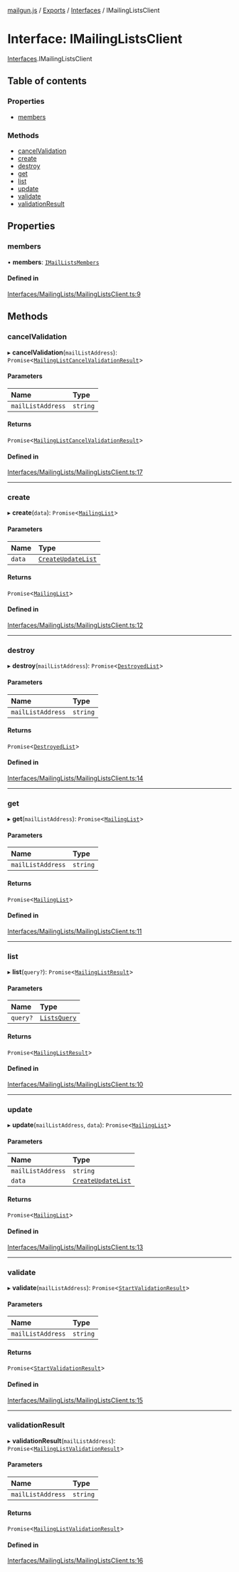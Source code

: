 [mailgun.js](../README.md) / [Exports](../modules.md) / [Interfaces](../modules/Interfaces.md) / IMailingListsClient

# Interface: IMailingListsClient

[Interfaces](../modules/Interfaces.md).IMailingListsClient

## Table of contents

### Properties

- [members](Interfaces.IMailingListsClient.md#members)

### Methods

- [cancelValidation](Interfaces.IMailingListsClient.md#cancelvalidation)
- [create](Interfaces.IMailingListsClient.md#create)
- [destroy](Interfaces.IMailingListsClient.md#destroy)
- [get](Interfaces.IMailingListsClient.md#get)
- [list](Interfaces.IMailingListsClient.md#list)
- [update](Interfaces.IMailingListsClient.md#update)
- [validate](Interfaces.IMailingListsClient.md#validate)
- [validationResult](Interfaces.IMailingListsClient.md#validationresult)

## Properties

### members

• **members**: [`IMailListsMembers`](Interfaces.IMailListsMembers.md)

#### Defined in

[Interfaces/MailingLists/MailingListsClient.ts:9](https://github.com/mailgun/mailgun.js/blob/009065a/lib/Interfaces/MailingLists/MailingListsClient.ts#L9)

## Methods

### cancelValidation

▸ **cancelValidation**(`mailListAddress`): `Promise`<[`MailingListCancelValidationResult`](../modules.md#mailinglistcancelvalidationresult)\>

#### Parameters

| Name | Type |
| :------ | :------ |
| `mailListAddress` | `string` |

#### Returns

`Promise`<[`MailingListCancelValidationResult`](../modules.md#mailinglistcancelvalidationresult)\>

#### Defined in

[Interfaces/MailingLists/MailingListsClient.ts:17](https://github.com/mailgun/mailgun.js/blob/009065a/lib/Interfaces/MailingLists/MailingListsClient.ts#L17)

___

### create

▸ **create**(`data`): `Promise`<[`MailingList`](../modules.md#mailinglist)\>

#### Parameters

| Name | Type |
| :------ | :------ |
| `data` | [`CreateUpdateList`](../modules.md#createupdatelist) |

#### Returns

`Promise`<[`MailingList`](../modules.md#mailinglist)\>

#### Defined in

[Interfaces/MailingLists/MailingListsClient.ts:12](https://github.com/mailgun/mailgun.js/blob/009065a/lib/Interfaces/MailingLists/MailingListsClient.ts#L12)

___

### destroy

▸ **destroy**(`mailListAddress`): `Promise`<[`DestroyedList`](../modules.md#destroyedlist)\>

#### Parameters

| Name | Type |
| :------ | :------ |
| `mailListAddress` | `string` |

#### Returns

`Promise`<[`DestroyedList`](../modules.md#destroyedlist)\>

#### Defined in

[Interfaces/MailingLists/MailingListsClient.ts:14](https://github.com/mailgun/mailgun.js/blob/009065a/lib/Interfaces/MailingLists/MailingListsClient.ts#L14)

___

### get

▸ **get**(`mailListAddress`): `Promise`<[`MailingList`](../modules.md#mailinglist)\>

#### Parameters

| Name | Type |
| :------ | :------ |
| `mailListAddress` | `string` |

#### Returns

`Promise`<[`MailingList`](../modules.md#mailinglist)\>

#### Defined in

[Interfaces/MailingLists/MailingListsClient.ts:11](https://github.com/mailgun/mailgun.js/blob/009065a/lib/Interfaces/MailingLists/MailingListsClient.ts#L11)

___

### list

▸ **list**(`query?`): `Promise`<[`MailingListResult`](../modules.md#mailinglistresult)\>

#### Parameters

| Name | Type |
| :------ | :------ |
| `query?` | [`ListsQuery`](../modules.md#listsquery) |

#### Returns

`Promise`<[`MailingListResult`](../modules.md#mailinglistresult)\>

#### Defined in

[Interfaces/MailingLists/MailingListsClient.ts:10](https://github.com/mailgun/mailgun.js/blob/009065a/lib/Interfaces/MailingLists/MailingListsClient.ts#L10)

___

### update

▸ **update**(`mailListAddress`, `data`): `Promise`<[`MailingList`](../modules.md#mailinglist)\>

#### Parameters

| Name | Type |
| :------ | :------ |
| `mailListAddress` | `string` |
| `data` | [`CreateUpdateList`](../modules.md#createupdatelist) |

#### Returns

`Promise`<[`MailingList`](../modules.md#mailinglist)\>

#### Defined in

[Interfaces/MailingLists/MailingListsClient.ts:13](https://github.com/mailgun/mailgun.js/blob/009065a/lib/Interfaces/MailingLists/MailingListsClient.ts#L13)

___

### validate

▸ **validate**(`mailListAddress`): `Promise`<[`StartValidationResult`](../modules.md#startvalidationresult)\>

#### Parameters

| Name | Type |
| :------ | :------ |
| `mailListAddress` | `string` |

#### Returns

`Promise`<[`StartValidationResult`](../modules.md#startvalidationresult)\>

#### Defined in

[Interfaces/MailingLists/MailingListsClient.ts:15](https://github.com/mailgun/mailgun.js/blob/009065a/lib/Interfaces/MailingLists/MailingListsClient.ts#L15)

___

### validationResult

▸ **validationResult**(`mailListAddress`): `Promise`<[`MailingListValidationResult`](../modules.md#mailinglistvalidationresult)\>

#### Parameters

| Name | Type |
| :------ | :------ |
| `mailListAddress` | `string` |

#### Returns

`Promise`<[`MailingListValidationResult`](../modules.md#mailinglistvalidationresult)\>

#### Defined in

[Interfaces/MailingLists/MailingListsClient.ts:16](https://github.com/mailgun/mailgun.js/blob/009065a/lib/Interfaces/MailingLists/MailingListsClient.ts#L16)
